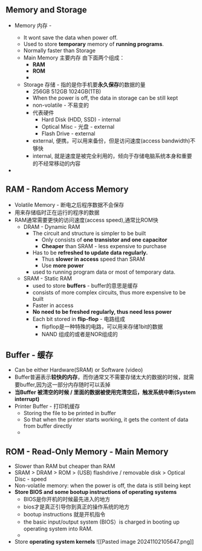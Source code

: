 ## Memory and Storage
- Memory 内存 - 
	- It wont save the data when power off.
	- Used to store **temporary** memory of **running programs**.
	- Normally faster than Storage
	- Main Memory 主要内存 由下面两个组成：
		- **RAM**
		- **ROM**
		- 
	- Storage 存储 - 指的是你手机要**永久保存**的数据的量
		- 256GB 512GB 1024GB(1TB)
		- When the power is off, the data in storage can be still kept
		- non-volatile - 不易变的
		- 代表硬件
			- Hard Disk (HDD, SSD) - internal
			- Optical Misc - 光盘 - external
			- Flash Drive - external
		- external, 便携，可以用来备份，但是访问速度(access bandwidth)不够快
		- internal, 就是速度是被完全利用的，倾向于存储电脑系统本身和重要的不经常移动的内容
	
-


## RAM - Random Access Memory
- Volatile Memory - 断电之后程序数据不会保存
- 用来存储临时正在运行的程序的数据
- RAM通常需要更快的访问速度(access speed),通常比ROM快
	- DRAM - Dynamic RAM
		- The circuit and structure is simpler to be built
			- Only consists of **one transistor and one capacitor**
			- **Cheaper** than SRAM - less expensive to purchase
		- Has to be **refreshed to update data regularly.**
			- Thus **slower in access** speed than SRAM
			- Use **more power**
		- used to running program data or most of temporary data.
	- SRAM - Static RAM
		- used to store **buffers** - buffer的意思是缓存
		- consists of more complex circuits, thus more expensive to be built
		- Faster in access
		- **No need to be freshed regularly, thus need less power**
		- Each bit stored in **flip-flop** - 电路组成
			- flipflop是一种特殊的电路，可以用来存储1bit的数据
			- NAND 组成的或者是NOR组成的



## Buffer - 缓存
- Can be either Hardware(SRAM) or Software (video)
- Buffer普遍表示**较快的内存**，而你通常又不需要存储太大的数据的时候，就需要buffer,因为这一部分内存随时可以丢掉
- **当Buffer 被清空的时候 / 里面的数据被使用完清空后，触发系统中断(System interrupt)**
- Printer Buffer - 打印机缓存
	- Storing the file to be printed in buffer
	- So that when the printer starts working, it gets the content of data from buffer directly
	- 



## ROM  - Read-Only Memory - Main Memory
- Slower than RAM but cheaper than RAM
- SRAM > DRAM > ROM > (USB) flashdrive / removable disk > Optical Disc - speed
- Non-volatile memory: when the power is off, the data is still being kept
- **Store BIOS and some bootup instructions of operating systems**
	- BIOS是你开机的时候最先进入的地方
	- bios才是真正引导你到真正的操作系统的地方
	- bootup instructions 就是开机指令
	- the basic input/output system (BIOS）is charged in booting up operating system into RAM.
	- 
- Store **operating system kernels** 
![[Pasted image 20241102105647.png]]